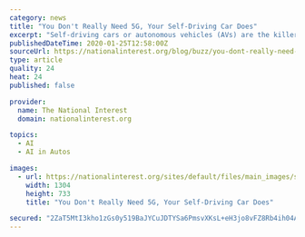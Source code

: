 ```yaml
---
category: news
title: "You Don't Really Need 5G, Your Self-Driving Car Does"
excerpt: "Self-driving cars or autonomous vehicles (AVs) are the killer app for 5G wireless internet. Right now, AVs are Clint Eastwood style lone gunslingers, roving the highways in search of a free lane. They see the world through camera lenses and LIDAR (similar to radar, but using lasers instead of radio waves). When they encounter other AVs ..."
publishedDateTime: 2020-01-25T12:58:00Z
sourceUrl: https://nationalinterest.org/blog/buzz/you-dont-really-need-5g-your-self-driving-car-does-117286
type: article
quality: 24
heat: 24
published: false

provider:
  name: The National Interest
  domain: nationalinterest.org

topics:
  - AI
  - AI in Autos

images:
  - url: https://nationalinterest.org/sites/default/files/main_images/segrs.jpg
    width: 1304
    height: 733
    title: "You Don't Really Need 5G, Your Self-Driving Car Does"

secured: "2ZaT5MtI3kho1zGs0y519BaJYCuJDTYSa6PmsvXKsL+eH3jo8vFZ8Rb4ih04ANGxI35UG5hBf4iRDYK645N838DWcd1ZRrR3HDIMK7P4IAB68DBWdavjITlAUFXZj0a1zsxMAJwCROplQhvjnod+ZWTv30LknY41dQrrOxfQ/WEcKCwGWrjPu3vVjGTHiDFgiHHhhAy/8zKSH3nFLXyp0dencd+dIURyOGTiWHSgA43wU006+wBhlgHHIez19QcRcqas/4GIwjWjjUmTuHVzCNnJrjUOC2cj+3YmCarmM4MV6U8GtPLM1yaRWjp4Cbl1Z9IOLp3DCih+cZv5B3Z8Qgs7FcdMo8WCrGgmCjIj2pingSAi9hC85MD+7zvlJ8O2SqYcrzHTuvZCzM5uYd9+KaMz5xgSf5DyJauXaHQEaf9c30Ylw293IZFh/v1UssFfetFzeFsqMF3fDQHprgzwGJ2teMuZOlLUmHhjzPcFstg=;cnnl0YQe76WVymn0e2M71g=="
---
```


